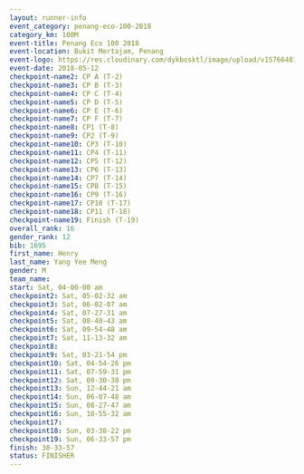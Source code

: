 ```yaml
--- 
layout: runner-info 
event_category: penang-eco-100-2018 
category_km: 100M 
event-title: Penang Eco 100 2018 
event-location: Bukit Mertajam, Penang 
event-logo: https://res.cloudinary.com/dykbosktl/image/upload/v1576648106/Logo/Logo_lovxhg.jpg 
event-date: 2018-05-12 
checkpoint-name2: CP A (T-2) 
checkpoint-name3: CP B (T-3) 
checkpoint-name4: CP C (T-4) 
checkpoint-name5: CP D (T-5) 
checkpoint-name6: CP E (T-6) 
checkpoint-name7: CP F (T-7) 
checkpoint-name8: CP1 (T-8) 
checkpoint-name9: CP2 (T-9) 
checkpoint-name10: CP3 (T-10) 
checkpoint-name11: CP4 (T-11) 
checkpoint-name12: CP5 (T-12) 
checkpoint-name13: CP6 (T-13) 
checkpoint-name14: CP7 (T-14) 
checkpoint-name15: CP8 (T-15) 
checkpoint-name16: CP9 (T-16) 
checkpoint-name17: CP10 (T-17) 
checkpoint-name18: CP11 (T-18) 
checkpoint-name19: Finish (T-19) 
overall_rank: 16
gender_rank: 12
bib: 1695
first_name: Henry
last_name: Yang Yee Meng
gender: M
team_name: 
start: Sat, 04-00-00 am
checkpoint2: Sat, 05-02-32 am
checkpoint3: Sat, 06-02-07 am
checkpoint4: Sat, 07-27-31 am
checkpoint5: Sat, 08-40-43 am
checkpoint6: Sat, 09-54-48 am
checkpoint7: Sat, 11-13-32 am
checkpoint8: 
checkpoint9: Sat, 03-21-54 pm
checkpoint10: Sat, 04-54-26 pm
checkpoint11: Sat, 07-59-31 pm
checkpoint12: Sat, 09-30-38 pm
checkpoint13: Sun, 12-44-21 am
checkpoint14: Sun, 06-07-48 am
checkpoint15: Sun, 08-27-47 am
checkpoint16: Sun, 10-55-32 am
checkpoint17: 
checkpoint18: Sun, 03-38-22 pm
checkpoint19: Sun, 06-33-57 pm
finish: 38-33-57
status: FINISHER
--- 
```

